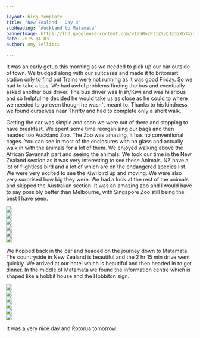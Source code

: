 ```yaml
---

layout: blog-template
title: "New Zealand - Day 3"
subHeading: "Auckland to Matamata"
bannerImage: https://lh3.googleusercontent.com/vtz5Ho2PI1ZsvQJz3iXb34iDru4WXlvtSlR4viHZWQh8qgCdf9_46E41v6WRdhO4Seh45_wa-Ypy2gAHrj_f6Zn9NhE4Mv0M8gXhL0XxwRCyPeh325XfQ6xPmxEdYg-4FnEt4V08ag
date: 2015-04-03
author: Amy Sellitti

---
```


It was an early getup this morning as we needed to pick up our car outside of town. We trudged along with our suitcases and made it to britomart station only to find out Trains were not running as it was good Friday. So we had to take a bus. We had awful problems finding the bus and eventually asked another bus driver. The bus driver was Irish/Kiwi and was hilarious and so helpful he decided he would take us as close as he could to where we needed to go even though he wasn't meant to. Thanks to his kindness we found ourselves near Thrifty and had to complete only a short walk.

Getting the car was simple and soon we were out of there and stopping to have breakfast. We spent some time reorganising our bags and then headed too Auckland Zoo. The Zoo was amazing, it has no conventional cages. You can see in most of the enclosures with no glass and actually walk in with the animals for a lot of them. We enjoyed walking above the African Savannah part and seeing the animals. We took our time in the New Zealand section as it was very interesting to see these Animals. NZ have a lot of flightless bird and a lot of which are on the endangered species list. We were very excited to see the Kiwi bird up and moving. We were also very surprised how big they were.  We had a look at the rest of the animals and skipped the Australian section. It was an amazing zoo and I would have to say possibly better than Melbourne, with Singapore Zoo still being the best I have seen. 

<div class="center-image"><img src="https://lh3.googleusercontent.com/SbntnWPulbSgCjns3BRUsZGOey9m772JsZq8Z_NAfHwCcrPq_0WGQr0vdAHcRRHDZFv_2ic1Yvg8FFwrKnjjOJudeV-E6BANZSU99Mm1zLMZ_LQ55xu_MyPOclh0u8xfDzUoyJqzgg" /></div>
<div class="center-image"><img src="https://lh3.googleusercontent.com/vtz5Ho2PI1ZsvQJz3iXb34iDru4WXlvtSlR4viHZWQh8qgCdf9_46E41v6WRdhO4Seh45_wa-Ypy2gAHrj_f6Zn9NhE4Mv0M8gXhL0XxwRCyPeh325XfQ6xPmxEdYg-4FnEt4V08ag" /></div>
<div class="center-image"><img src="https://lh3.googleusercontent.com/Ksiu_acvxaRZLn83rv2HQ3POpJQYWwBUe1jj9wgBq4Pqnv48rGkeSx4npq4HR0f2N4pa7llJ105JZ6sAztblmx2IT0I_qXu1ATZ30q-ICxUieCET3BarYCCqkzRwULZciq1NEYNyrg" /></div>
<div class="center-image"><img src="https://lh3.googleusercontent.com/yL1ul-CRd7dk8mT7AD7oQRwJuf-fa2g70YyJkbYGe2WLIAUZe6kdXnBTUCSaa_wAPjlkbviNpFvjaTwDKqZ6M6tE1FrwCc-ip1BH7oJxMwy9X63l9-1VOtAJPfk80HipNsLHEnpcpQ" /></div>
<div class="center-image"><img src="https://lh3.googleusercontent.com/YXuuHQn1yZScK2OJUtpRTlP0kpAKOnfV80jcxUPxSowt0I6SOGZDqOBFAQxfAEp7qYJ9jTFAhDpkfxHeTIR6e5Xd0Y9eepCkLIesWaTZl-tYKm4b7gq32X4GJUvBXyvku8jG9z8vmQ" /></div>
<div class="center-image"><img src="https://lh3.googleusercontent.com/bF1_5EV1PrQ225dzdKQReo7cRCBy908zn-A323LI8RYYti2LU5x9AJvuHwMUhAYnoIVDPBSLZgSPWaiHoOw24YviDjVicaE6l8p70uOirscEVpVWmmDXvsev4PcCq-im8b00yjJTAw" /></div>

We hopped back in the car and headed on the journey down to Matamata. The countryside in New Zealand is beautiful and the 2 hr 15 min drive went quickly. We arrived at our hotel which is beautiful and then headed in to get dinner. In the middle of Matamata we found the information centre which is shaped like a hobbit house and the Hobbiton sign.

<div class="center-image"><img src="https://lh3.googleusercontent.com/0lwb1OJ-62oitwFBhNY2myvNq4UDhyCyCwovxGZG4ayoZziMQBR4oFFh06d6alFkJVfA_E-UBdzRpQKCEwowcphkIOcloa-fjn7KL4h32xRPLXeV3SBc_l4bf6scPFHZiP6yVZ1jIg" /></div>
<div class="center-image"><img src="https://lh3.googleusercontent.com/dy4rnPoT04VKFuqD4BNYD6EEdU_cE9CzrIbWne8MVumN_YcRFiBTjKQor8NTiYKHeHoJ1dfH0gsSIu0dP57ubtuR1S_ChEcMLurYhTIRRqkSnP51pKTeTv0VtmWF-s_CKQGruVyWDg" /></div>
<div class="center-image"><img src="https://lh3.googleusercontent.com/xBVJd7pfFscQO7eoy1zynv8N8VZW8jVJ7euqC-StMoO7VMhiHxXiJzX45wEgEmmZvh1t1ThEANFOjovO3nC-bo-vIUG2D5mpIPDSlZMxDOtpaa9uCCP4u3cqKxP5BDxVvI_-9F8f2A" /></div>
<div class="center-image"><img src="https://lh3.googleusercontent.com/CjBbPfAvlFByFrQSstvuK3PyafCz9tw3Fl_MHSXr_qohq_kV8OjAyzd1mEK0TJbWJimnPi2zjaM8T55B80MbTYpVk5NXn5Uffqa7gX8judbZggs-qCatQ67Wfv8OM8KUaKCt5kaqRg" /></div>
<div class="center-image"><img src="https://lh3.googleusercontent.com/dEbPFDfSgNIadSi7qKULj59dxF4je99cEIVWqpmd6a1fBTjSFCT3n9T1MKaaEu01ZYl8na_PhHI4ctIOCa3dWr0u7w598_6O2Zp-eG0CPuvIqGNNZDafympC1ZpZLiyybmEtjcKsAQ" /></div>
<div class="center-image"><img src="https://lh3.googleusercontent.com/Z4al7oIv9vsrQ6ur-siLp_6USAvulVo0JlEI4jrbBq8-Wnx47x8OXCoHMSIdrdGn2ORrMh1YmQ_Mwj3kWl-1US4jXONJFAbqM_0ZgOnvnU310kMKOxJuBbSVfwKozxg4KqSqfJ7HJQ" /></div>

It was a very nice day and Rotorua tomorrow. 

